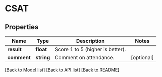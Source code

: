 # CSAT

## Properties
Name | Type | Description | Notes
------------ | ------------- | ------------- | -------------
**result** | **float** | Score 1 to 5 (higher is better). | 
**comment** | **string** | Comment on attendance. | [optional] 

[[Back to Model list]](../README.md#documentation-for-models) [[Back to API list]](../README.md#documentation-for-api-endpoints) [[Back to README]](../README.md)


